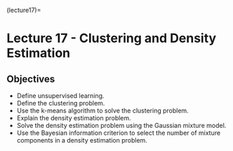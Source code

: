 (lecture17)=
# Lecture 17 - Clustering and Density Estimation

## Objectives
+ Define unsupervised learning.
+ Define the clustering problem.
+ Use the k-means algorithm to solve the clustering problem.
+ Explain the density estimation problem.
+ Solve the density estimation problem using the Gaussian mixture model.
+ Use the Bayesian information criterion to select the number of mixture components in a density estimation problem.
